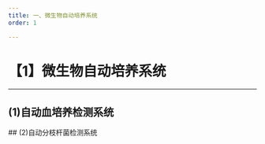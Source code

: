 ```yaml
---
title: 一、微生物自动培养系统
order: 1

---
```


# 【1】微生物自动培养系统

<kaodian :text="'微生物学检验记忆卡'" />

<!-- ###### 第三十七章 微生物自动化检测

> 微生物学检验 -->

<beitiW/>

---

## (1)自动血培养检测系统

<son :text="'微生物学检验记忆卡'" text1="(1)自动血培养检测系统" :textOption="[['熟悉','专业知识','专业实践能力'],['熟悉','专业知识','专业实践能力'],['掌握','专业知识','专业实践能力']]" />
## (2)自动分枝杆菌检测系统
<son :text="'微生物学检验记忆卡'" text1="(2)自动分枝杆菌检测系统" :textOption="[['了解','专业知识','专业实践能力'],['了解','专业知识','专业实践能力'],['熟悉','专业知识','专业实践能力']]" />

